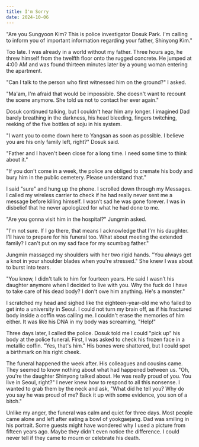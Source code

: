 ```yaml
---
title: I'm Sorry
date: 2024-10-06
---
```


"Are you Sungyoon Kim? This is police investigator Dosuk Park. I'm calling to inform you of important information regarding your father, Shinyong Kim."

Too late. I was already in a world without my father. Three hours ago, he threw himself from the twelfth floor onto the rugged concrete. He jumped at 4:00 AM and was found thirteen minutes later by a young woman entering the apartment.

"Can I talk to the person who first witnessed him on the ground?" I asked.

"Ma'am, I'm afraid that would be impossible. She doesn't want to recount the scene anymore. She told us not to contact her ever again."

Dosuk continued talking, but I couldn't hear him any longer. I imagined Dad barely breathing in the darkness, his head bleeding, fingers twitching, reeking of the five bottles of soju in his system.

"I want you to come down here to Yangsan as soon as possible. I believe you are his only family left, right?" Dosuk said.

"Father and I haven't been close for a long time. I need some time to think about it."

"If you don't come in a week, the police are obliged to cremate his body and bury him in the public cemetery. Please understand that."

I said "sure" and hung up the phone. I scrolled down through my Messages. I called my wireless carrier to check if he had really never sent me a message before killing himself. I wasn’t sad he was gone forever. I was in disbelief that he never apologized for what he had done to me.

"Are you gonna visit him in the hospital?" Jungmin asked.

"I'm not sure. If I go there, that means I acknowledge that I'm his daughter. I'll have to prepare for his funeral too. What about meeting the extended family? I can't put on my sad face for my scumbag father."

Jungmin massaged my shoulders with her two rigid hands. "You always get a knot in your shoulder blades when you're stressed." She knew I was about to burst into tears.

"You know, I didn't talk to him for fourteen years. He said I wasn’t his daughter anymore when I decided to live with you. Why the fuck do I have to take care of his dead body? I don't owe him anything. He's a monster."

I scratched my head and sighed like the eighteen-year-old me who failed to get into a university in Seoul. I could not turn my brain off, as if his fractured body inside a coffin was calling me. I couldn't erase the memories of him either. It was like his DNA in my body was screaming, "Help!"

Three days later, I called the police. Dosuk told me I could "pick up" his body at the police funeral. First, I was asked to check his frozen face in a metallic coffin. "Yes, that's him." His bones were shattered, but I could spot a birthmark on his right cheek.

The funeral happened the week after. His colleagues and cousins came. They seemed to know nothing about what had happened between us. "Oh, you're the daughter Shinyong talked about. He was really proud of you. You live in Seoul, right?" I never knew how to respond to all this nonsense. I wanted to grab them by the neck and ask, "What did he tell you? Why do you say he was proud of me? Back it up with some evidence, you son of a bitch."

Unlike my anger, the funeral was calm and quiet for three days. Most people came alone and left after eating a bowl of yookgaejang. Dad was smiling in his portrait. Some guests might have wondered why I used a picture from fifteen years ago. Maybe they didn't even notice the difference. I could never tell if they came to mourn or celebrate his death.